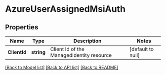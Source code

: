 # AzureUserAssignedMsiAuth

## Properties
Name | Type | Description | Notes
------------ | ------------- | ------------- | -------------
**ClientId** | **string** | Client Id of the ManagedIdentity resource | [default to null]

[[Back to Model list]](../README.md#documentation-for-models) [[Back to API list]](../README.md#documentation-for-api-endpoints) [[Back to README]](../README.md)

